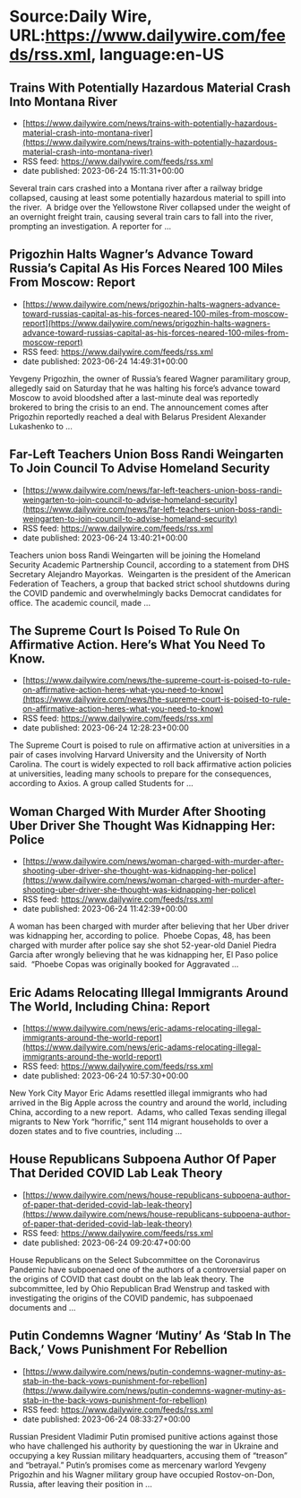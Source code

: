 # Source:Daily Wire, URL:https://www.dailywire.com/feeds/rss.xml, language:en-US

## Trains With Potentially Hazardous Material Crash Into Montana River
 - [https://www.dailywire.com/news/trains-with-potentially-hazardous-material-crash-into-montana-river](https://www.dailywire.com/news/trains-with-potentially-hazardous-material-crash-into-montana-river)
 - RSS feed: https://www.dailywire.com/feeds/rss.xml
 - date published: 2023-06-24 15:11:31+00:00

Several train cars crashed into a Montana river after a railway bridge collapsed, causing at least some potentially hazardous material to spill into the river.  A bridge over the Yellowstone River collapsed under the weight of an overnight freight train, causing several train cars to fall into the river, prompting an investigation. A reporter for ...

## Prigozhin Halts Wagner’s Advance Toward Russia’s Capital As His Forces Neared 100 Miles From Moscow: Report
 - [https://www.dailywire.com/news/prigozhin-halts-wagners-advance-toward-russias-capital-as-his-forces-neared-100-miles-from-moscow-report](https://www.dailywire.com/news/prigozhin-halts-wagners-advance-toward-russias-capital-as-his-forces-neared-100-miles-from-moscow-report)
 - RSS feed: https://www.dailywire.com/feeds/rss.xml
 - date published: 2023-06-24 14:49:31+00:00

Yevgeny Prigozhin, the owner of Russia’s feared Wagner paramilitary group, allegedly said on Saturday that he was halting his force&#8217;s advance toward Moscow to avoid bloodshed after a last-minute deal was reportedly brokered to bring the crisis to an end. The announcement comes after Prigozhin reportedly reached a deal with Belarus President Alexander Lukashenko to ...

## Far-Left Teachers Union Boss Randi Weingarten To Join Council To Advise Homeland Security
 - [https://www.dailywire.com/news/far-left-teachers-union-boss-randi-weingarten-to-join-council-to-advise-homeland-security](https://www.dailywire.com/news/far-left-teachers-union-boss-randi-weingarten-to-join-council-to-advise-homeland-security)
 - RSS feed: https://www.dailywire.com/feeds/rss.xml
 - date published: 2023-06-24 13:40:21+00:00

Teachers union boss Randi Weingarten will be joining the Homeland Security Academic Partnership Council, according to a statement from DHS Secretary Alejandro Mayorkas.  Weingarten is the president of the American Federation of Teachers, a group that backed strict school shutdowns during the COVID pandemic and overwhelmingly backs Democrat candidates for office. The academic council, made ...

## The Supreme Court Is Poised To Rule On Affirmative Action. Here’s What You Need To Know.
 - [https://www.dailywire.com/news/the-supreme-court-is-poised-to-rule-on-affirmative-action-heres-what-you-need-to-know](https://www.dailywire.com/news/the-supreme-court-is-poised-to-rule-on-affirmative-action-heres-what-you-need-to-know)
 - RSS feed: https://www.dailywire.com/feeds/rss.xml
 - date published: 2023-06-24 12:28:23+00:00

The Supreme Court is poised to rule on affirmative action at universities in a pair of cases involving Harvard University and the University of North Carolina. The court is widely expected to roll back affirmative action policies at universities, leading many schools to prepare for the consequences, according to Axios. A group called Students for ...

## Woman Charged With Murder After Shooting Uber Driver She Thought Was Kidnapping Her: Police
 - [https://www.dailywire.com/news/woman-charged-with-murder-after-shooting-uber-driver-she-thought-was-kidnapping-her-police](https://www.dailywire.com/news/woman-charged-with-murder-after-shooting-uber-driver-she-thought-was-kidnapping-her-police)
 - RSS feed: https://www.dailywire.com/feeds/rss.xml
 - date published: 2023-06-24 11:42:39+00:00

A woman has been charged with murder after believing that her Uber driver was kidnapping her, according to police.  Phoebe Copas, 48, has been charged with murder after police say she shot 52-year-old Daniel Piedra Garcia after wrongly believing that he was kidnapping her, El Paso police said.  “Phoebe Copas was originally booked for Aggravated ...

## Eric Adams Relocating Illegal Immigrants Around The World, Including China: Report
 - [https://www.dailywire.com/news/eric-adams-relocating-illegal-immigrants-around-the-world-report](https://www.dailywire.com/news/eric-adams-relocating-illegal-immigrants-around-the-world-report)
 - RSS feed: https://www.dailywire.com/feeds/rss.xml
 - date published: 2023-06-24 10:57:30+00:00

New York City Mayor Eric Adams resettled illegal immigrants who had arrived in the Big Apple across the country and around the world, including China, according to a new report.  Adams, who called Texas sending illegal migrants to New York “horrific,” sent 114 migrant households to over a dozen states and to five countries, including ...

## House Republicans Subpoena Author Of Paper That Derided COVID Lab Leak Theory
 - [https://www.dailywire.com/news/house-republicans-subpoena-author-of-paper-that-derided-covid-lab-leak-theory](https://www.dailywire.com/news/house-republicans-subpoena-author-of-paper-that-derided-covid-lab-leak-theory)
 - RSS feed: https://www.dailywire.com/feeds/rss.xml
 - date published: 2023-06-24 09:20:47+00:00

House Republicans on the Select Subcommittee on the Coronavirus Pandemic have subpoenaed one of the authors of a controversial paper on the origins of COVID that cast doubt on the lab leak theory. The subcommittee, led by Ohio Republican Brad Wenstrup and tasked with investigating the origins of the COVID pandemic, has subpoenaed documents and ...

## Putin Condemns Wagner ‘Mutiny’ As ‘Stab In The Back,’ Vows Punishment For Rebellion
 - [https://www.dailywire.com/news/putin-condemns-wagner-mutiny-as-stab-in-the-back-vows-punishment-for-rebellion](https://www.dailywire.com/news/putin-condemns-wagner-mutiny-as-stab-in-the-back-vows-punishment-for-rebellion)
 - RSS feed: https://www.dailywire.com/feeds/rss.xml
 - date published: 2023-06-24 08:33:27+00:00

Russian President Vladimir Putin promised punitive actions against those who have challenged his authority by questioning the war in Ukraine and occupying a key Russian military headquarters, accusing them of “treason” and “betrayal.” Putin’s promises come as mercenary warlord Yevgeny Prigozhin and his Wagner military group have occupied Rostov-on-Don, Russia, after leaving their position in ...

